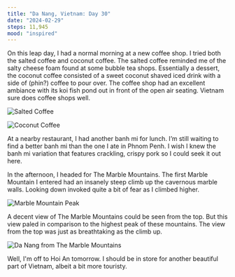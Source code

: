 ```yaml
---
title: "Da Nang, Vietnam: Day 30"
date: "2024-02-29"
steps: 11,945
mood: "inspired"
---
```


On this leap day, I had a normal morning at a new coffee shop. I tried both the salted coffee and coconut coffee. The salted coffee reminded me of the salty cheese foam found at some bubble tea shops. Essentially a dessert, the coconut coffee consisted of a sweet coconut shaved iced drink with a side of (phin?) coffee to pour over. The coffee shop had an excellent ambiance with its koi fish pond out in front of the open air seating. Vietnam sure does coffee shops well.

![Salted Coffee](/images/salted-coffee.jpeg)

![Coconut Coffee](/images/coconut-coffee.jpeg)

At a nearby restaurant, I had another banh mi for lunch. I’m still waiting to find a better banh mi than the one I ate in Phnom Penh. I wish I knew the banh mi variation that features crackling, crispy pork so I could seek it out here.

In the afternoon, I headed for The Marble Mountains. The first Marble Mountain I entered had an insanely steep climb up the cavernous marble walls. Looking down invoked quite a bit of fear as I climbed higher.

![Marble Mountain Peak](/images/marble-mountain.jpg)

A decent view of The Marble Mountains could be seen from the top. But this view paled in comparison to the highest peak of these mountains. The view from the top was just as breathtaking as the climb up.

![Da Nang from The Marble Mountains](/images/danang.jpeg)

Well, I'm off to Hoi An tomorrow. I should be in store for another beautiful part of Vietnam, albeit a bit more touristy.
